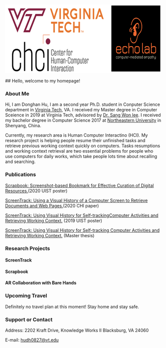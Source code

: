
<p>
    <img src="logos.png" width="700" height="220" />
</p>
## Hello, welcome to my homepage!

### About Me

Hi, I am Donghan Hu, I am a second year Ph.D. student in Conputer Science department in [Virginia Tech](https://vt.edu/), VA. I received my Master degree in Computer Sceience in 2019 at Virginia Tech, advisored by [Dr. Sang Won lee](https://people.cs.vt.edu/sangwonlee/). I received my bachelor degree in Computer Science 2017 at [Northeastern University](https://english.neu.edu.cn/) in Shenyang, China.

Currently, my research area is Human Computer Interactino (HCI). My research project is helping people resume their unfinished tasks and retrieve previous working context quickly on computers. Tasks resumptions and working context retrieval are two essential problems for people who use computers for daily works, which take people lots time about recalling and searching. 

### Publications
[Scrapbook: Screenshot-based Bookmark for Effective Curation of Digital Resources.](https://dl.acm.org/doi/abs/10.1145/3379350.3416181)(2020 UIST poster)<br/>

[ScreenTrack: Using a Visual History of a Computer Screen to Retrieve Documents and Web Pages.](https://dl.acm.org/doi/abs/10.1145/3313831.3376753)(2020 CHI paper)<br/>

[ScreenTrack: Using Visual History for Self-trackingComputer Activities and Retrieving Working Context.](https://dl.acm.org/citation.cfm?id=3357110) (2019 UIST poster)<br/>

[ScreenTrack: Using Visual History for Self-tracking Computer Activities and Retrieving Working Context.](https://vtechworks.lib.vt.edu/handle/10919/91181?show=full) (Master thesis)

### Research Projects

#### ScreenTrack

#### Scrapbook

#### AR Collaboration with Bare Hands

### Upcoming Travel
Definitely no travel plan at this moment! Stay home and stay safe.

### Support or Contact
Address: 2202 Kraft Drive, Knowledge Works II Blacksburg, VA 24060<br/>

E-mail: hudh0827@vt.edu
